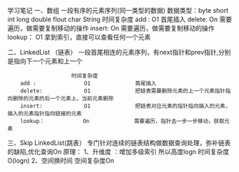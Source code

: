 学习笔记
一、数组
    一段有序的元素序列(同一类型的数据)
    数据类型：byte short int long double flout char String
                    时间复杂度
    add :               O1              首尾插入
    delete:             On              需要遍历，做需要复制移动的操作
    insert:             On              需要遍历，做需要复制移动的操作
    lookup：            O1              拿到索引，直接可以查看任何一个元素

二、LinkedList （链表）
    一段首尾相连的元素序列，有next指针和prev指针,分别是指向下一个元素和上一个

                        时间复杂度
        add :               O1              首尾插入
        delete:             O1              把链表需要删除元素的上一个元素指针指向删除的元素的后一个元素上，当前元素删除
        insert:             O1              把链表对应元素的指针指向插入的元素，插入的元素指针指向链接的元素
        lookup：            On              需要遍历，指针去一步一步移动，获取元素

三、Skip LinkedList(跳表）
    专门针对连续的链表结构做数据查询处理，弥补链表的缺陷,优化查询On
    原理：
        1、升维度 ：增加多级索引   所以高度logn 时间复杂度O(logn)
        2、空间换时间 空间复杂度On
